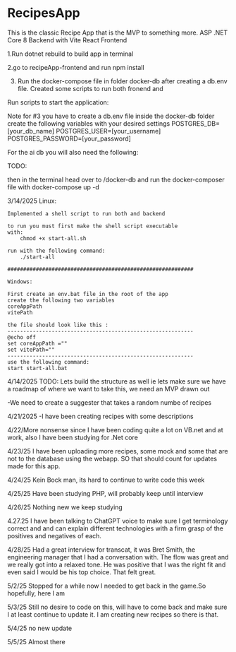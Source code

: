 # RecipesApp
This is the classic Recipe App that is the MVP to something more. ASP .NET Core 8 Backend with Vite React Frontend

1.Run dotnet rebuild to build app in terminal

2.go to recipeApp-frontend and run npm install

3. Run the docker-compose file in folder docker-db
    after creating a db.env file. 
Created some scripts to run both fronend and 


Run scripts to start the application:

Note for #3 you have to create a db.env file inside the docker-db folder
create the following variables with your desired settings
POSTGRES_DB=[your_db_name]
POSTGRES_USER=[your_username]
POSTGRES_PASSWORD=[your_password]

For the ai db you will also need the following: 

TODO: 

then in the terminal head over to /docker-db and run the docker-composer file with
    docker-compose up -d 

3/14/2025
    Linux:

    Implemented a shell script to run both and backend

    to run you must first make the shell script executable
    with:
        chmod +x start-all.sh
    
    run with the following command: 
        ./start-all

    ###########################################################

    Windows: 

    First create an env.bat file in the root of the app
    create the following two variables 
    coreAppPath 
    vitePath 

    the file should look like this :
    -----------------------------------------------------------
    @echo off
    set coreAppPath =""
    set vitePath=""
    -----------------------------------------------------------
    use the following command:
    start start-all.bat

4/14/2025
TODO: Lets build the structure as well ie lets make sure we have a roadmap of 
where we want to take this, we need an MVP drawn out

-We need to create a suggester that takes a random numbe of recipes 

4/21/2025
-I have been creating recipes with some descriptions

4/22/More nonsense since I have been coding quite a lot on VB.net and at work, also
I have been studying for .Net core

4/23/25 I have been uploading more recipes, some mock and some that are not 
to the database using the webapp. SO that should count for updates made for this app.

4/24/25 
Kein Bock man, its hard to continue to write code this week

4/25/25
Have been studying PHP, will probably keep until interview

4/26/25
Nothing new we keep studying

4.27.25 
I have been talking to ChatGPT voice to make sure I get terminology correct and
and can explain different technologies with a firm grasp of the positives and
negatives of each.

4/28/25
Had a great interview for transcat, it was Bret Smith, the engineering manager 
that I had a conversation with. The flow was great and we really got into a 
relaxed tone. He was positive that I was the right fit and even said I would be 
his top choice. That felt great.

5/2/25
Stopped for a while now I needed to get back in the game.So hopefully, here I am 

5/3/25
Still no desire to code on this, will have to come back and make sure I at least continue to update it. I am creating new recipes so there is that.

5/4/25
no new update

5/5/25
Almost there